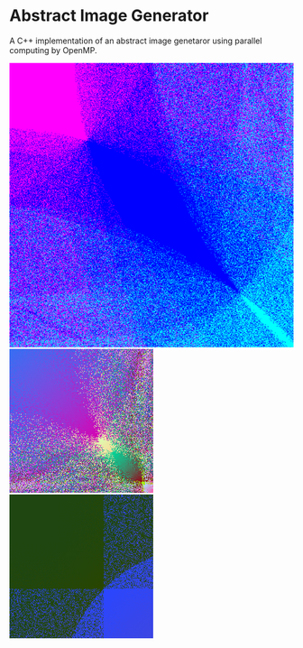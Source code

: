 # Abstract Image Generator

A C++ implementation of an abstract image genetaror using parallel computing by OpenMP.

![alt text](https://github.com/Rendok//ImageGeneration/blob/master/images/1.png?raw=true)
<br />
![alt text](https://github.com/Rendok//ImageGeneration/blob/master/images/2.png?raw=true)
![alt text](https://github.com/Rendok//ImageGeneration/blob/master/images/3.png?raw=true)
